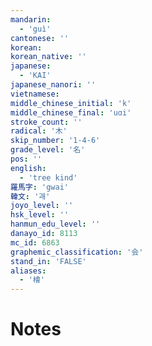 ```yaml
---
mandarin:
  - 'guì'
cantonese: ''
korean:
korean_native: ''
japanese:
  - 'KAI'
japanese_nanori: ''
vietnamese:
middle_chinese_initial: 'k'
middle_chinese_final: 'uɑi'
stroke_count: ''
radical: '木'
skip_number: '1-4-6'
grade_level: '名'
pos: ''
english:
  - 'tree kind'
羅馬字: 'gwai'
韓文: '괘'
joyo_level: ''
hsk_level: ''
hanmun_edu_level: ''
danayo_id: 8113
mc_id: 6863
graphemic_classification: '会'
stand_in: 'FALSE'
aliases:
  - '檜'
---
```


# Notes
